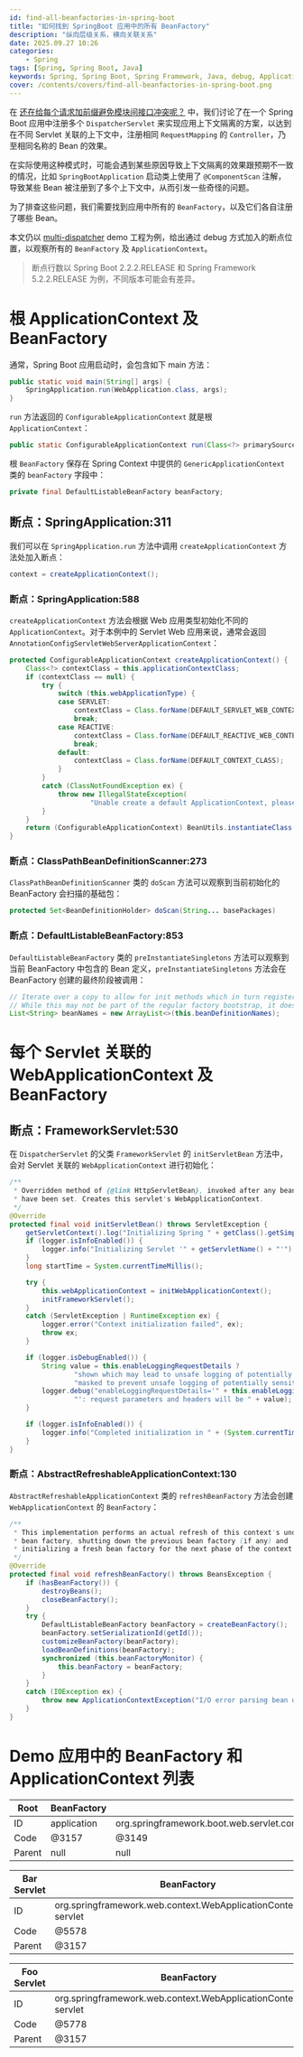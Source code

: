```yaml
---
id: find-all-beanfactories-in-spring-boot
title: "如何找到 SpringBoot 应用中的所有 BeanFactory"
description: "纵向层级关系，横向关联关系"
date: 2025.09.27 10:26
categories:
    - Spring
tags: [Spring, Spring Boot, Java]
keywords: Spring, Spring Boot, Spring Framework, Java, debug, ApplicationContext, BeanFactory, DispatcherServlet, SpringBootApplication
cover: /contents/covers/find-all-beanfactories-in-spring-boot.png
---
```


在 [还在给每个请求加前缀避免模块间接口冲突呢？](https://alphahinex.github.io/2020/04/24/multi-dispatcherservlet/) 中，我们讨论了在一个 Spring Boot 应用中注册多个 `DispatcherServlet` 来实现应用上下文隔离的方案，以达到在不同 Servlet 关联的上下文中，注册相同 `RequestMapping` 的 `Controller`，乃至相同名称的 Bean 的效果。

在实际使用这种模式时，可能会遇到某些原因导致上下文隔离的效果跟预期不一致的情况，比如 `SpringBootApplication` 启动类上使用了 `@ComponentScan` 注解，导致某些 Bean 被注册到了多个上下文中，从而引发一些奇怪的问题。

为了排查这些问题，我们需要找到应用中所有的 `BeanFactory`，以及它们各自注册了哪些 Bean。

本文仍以 [multi-dispatcher](https://github.com/AlphaHinex/multi-dispatcher) demo 工程为例，给出通过 debug 方式加入的断点位置，以观察所有的 `BeanFactory` 及 `ApplicationContext`。

> 断点行数以 Spring Boot 2.2.2.RELEASE 和 Spring Framework 5.2.2.RELEASE 为例，不同版本可能会有差异。

# 根 ApplicationContext 及 BeanFactory

通常，Spring Boot 应用启动时，会包含如下 main 方法：

```java
public static void main(String[] args) {
    SpringApplication.run(WebApplication.class, args);
}
```

`run` 方法返回的 `ConfigurableApplicationContext` 就是根 `ApplicationContext`：

```java
public static ConfigurableApplicationContext run(Class<?> primarySource, String... args)
```

根 `BeanFactory` 保存在 Spring Context 中提供的 `GenericApplicationContext` 类的 `beanFactory` 字段中：

```java
private final DefaultListableBeanFactory beanFactory;
```

## 断点：SpringApplication:311

我们可以在 `SpringApplication.run` 方法中调用 `createApplicationContext` 方法处加入断点：

```java
context = createApplicationContext();
```

### 断点：SpringApplication:588

`createApplicationContext` 方法会根据 Web 应用类型初始化不同的 `ApplicationContext`。对于本例中的 Servlet Web 应用来说，通常会返回 `AnnotationConfigServletWebServerApplicationContext`：

```java
protected ConfigurableApplicationContext createApplicationContext() {
    Class<?> contextClass = this.applicationContextClass;
    if (contextClass == null) {
        try {
            switch (this.webApplicationType) {
            case SERVLET:
                contextClass = Class.forName(DEFAULT_SERVLET_WEB_CONTEXT_CLASS);
                break;
            case REACTIVE:
                contextClass = Class.forName(DEFAULT_REACTIVE_WEB_CONTEXT_CLASS);
                break;
            default:
                contextClass = Class.forName(DEFAULT_CONTEXT_CLASS);
            }
        }
        catch (ClassNotFoundException ex) {
            throw new IllegalStateException(
                    "Unable create a default ApplicationContext, please specify an ApplicationContextClass", ex);
        }
    }
    return (ConfigurableApplicationContext) BeanUtils.instantiateClass(contextClass);
}
```

### 断点：ClassPathBeanDefinitionScanner:273

`ClassPathBeanDefinitionScanner` 类的 `doScan` 方法可以观察到当前初始化的 BeanFactory 会扫描的基础包：

```java
protected Set<BeanDefinitionHolder> doScan(String... basePackages)
```

### 断点：DefaultListableBeanFactory:853

`DefaultListableBeanFactory` 类的 `preInstantiateSingletons` 方法可以观察到当前 BeanFactory 中包含的 Bean 定义，`preInstantiateSingletons` 方法会在 BeanFactory 创建的最终阶段被调用：

```java
// Iterate over a copy to allow for init methods which in turn register new bean definitions.
// While this may not be part of the regular factory bootstrap, it does otherwise work fine.
List<String> beanNames = new ArrayList<>(this.beanDefinitionNames);
```

# 每个 Servlet 关联的 WebApplicationContext 及 BeanFactory

## 断点：FrameworkServlet:530

在 `DispatcherServlet` 的父类 `FrameworkServlet` 的 `initServletBean` 方法中，会对 Servlet 关联的 `WebApplicationContext` 进行初始化：

```java
/**
 * Overridden method of {@link HttpServletBean}, invoked after any bean properties
 * have been set. Creates this servlet's WebApplicationContext.
 */
@Override
protected final void initServletBean() throws ServletException {
    getServletContext().log("Initializing Spring " + getClass().getSimpleName() + " '" + getServletName() + "'");
    if (logger.isInfoEnabled()) {
        logger.info("Initializing Servlet '" + getServletName() + "'");
    }
    long startTime = System.currentTimeMillis();

    try {
        this.webApplicationContext = initWebApplicationContext();
        initFrameworkServlet();
    }
    catch (ServletException | RuntimeException ex) {
        logger.error("Context initialization failed", ex);
        throw ex;
    }

    if (logger.isDebugEnabled()) {
        String value = this.enableLoggingRequestDetails ?
                "shown which may lead to unsafe logging of potentially sensitive data" :
                "masked to prevent unsafe logging of potentially sensitive data";
        logger.debug("enableLoggingRequestDetails='" + this.enableLoggingRequestDetails +
                "': request parameters and headers will be " + value);
    }

    if (logger.isInfoEnabled()) {
        logger.info("Completed initialization in " + (System.currentTimeMillis() - startTime) + " ms");
    }
}
```

### 断点：AbstractRefreshableApplicationContext:130

`AbstractRefreshableApplicationContext` 类的 `refreshBeanFactory` 方法会创建 `WebApplicationContext` 的 `BeanFactory`：

```java
/**
 * This implementation performs an actual refresh of this context's underlying
 * bean factory, shutting down the previous bean factory (if any) and
 * initializing a fresh bean factory for the next phase of the context's lifecycle.
 */
@Override
protected final void refreshBeanFactory() throws BeansException {
    if (hasBeanFactory()) {
        destroyBeans();
        closeBeanFactory();
    }
    try {
        DefaultListableBeanFactory beanFactory = createBeanFactory();
        beanFactory.setSerializationId(getId());
        customizeBeanFactory(beanFactory);
        loadBeanDefinitions(beanFactory);
        synchronized (this.beanFactoryMonitor) {
            this.beanFactory = beanFactory;
        }
    }
    catch (IOException ex) {
        throw new ApplicationContextException("I/O error parsing bean definition source for " + getDisplayName(), ex);
    }
}
```

# Demo 应用中的 BeanFactory 和 ApplicationContext 列表

| Root        | BeanFactory | ApplicationContext |
| ----------- | ----------- | ------------------ |
| ID          | application | org.springframework.boot.web.servlet.context.AnnotationConfigServletWebServerApplicationContext@6e01f9b0 |
| Code        | @3157       | @3149              |
| Parent      | null        | null               |

| Bar Servlet | BeanFactory | ApplicationContext |
| ----------- | ----------- | ------------------ |
| ID          | org.springframework.web.context.WebApplicationContext:/Bar servlet | org.springframework.web.context.WebApplicationContext:/Bar servlet |
| Code        | @5578       | @5591              |
| Parent      | @3157       | @3149              |

| Foo Servlet | BeanFactory | ApplicationContext |
| ----------- | ----------- | ------------------ |
| ID          | org.springframework.web.context.WebApplicationContext:/Foo servlet | org.springframework.web.context.WebApplicationContext:/Foo servlet |
| Code        | @5778       | @5777              |
| Parent      | @3157       | @3149              |
